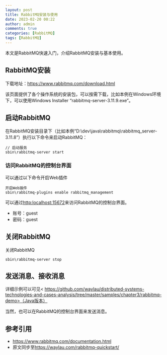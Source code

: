 ```yaml
---
layout: post
title: RabbitMQ安装与使用
date: 2023-02-20 00:22
author: admin
comments: true
categories: [RabbitMQ]
tags: [RabbitMQ]
---
```


本文是RabbitMQ快速入门，介绍RabbitMQ安装与基本使用。

<!-- more -->


## RabbitMQ安装

下载地址：<https://www.rabbitmq.com/download.html>

该页面提供了各个操作系统的安装包，可以按需下载，比如本例在Windows环境下，可以使用Windows Installer “rabbitmq-server-3.11.9.exe”。



## 启动RabbitMQ

在RabbitMQ安装目录下（比如本例“D:\dev\java\rabbitmq\rabbitmq_server-3.11.8”）执行以下命令来启动RabbitMQ：


```
// 启动服务
sbin\rabbitmq-server start
```


### 访问RabbitMQ的控制台界面

可以通过以下命令开启Web插件

```
开启Web插件
sbin\rabbitmq-plugins enable rabbitmq_management 
```



可以通过<http:localhost:15672>来访问RabbitMQ的控制台界面。

* 账号：guest
* 密码：guest



## 关闭RabbitMQ

关闭RabbitMQ

```
sbin\rabbitmq-server stop
```


## 发送消息、接收消息

详细示例可以可见<
https://github.com/waylau/distributed-systems-technologies-and-cases-analysis/tree/master/samples/chapter3/rabbitmq-demo>（Java版本）

当然，也可以在RabbitMQ的控制台界面来发送消息。


## 参考引用

* https://www.rabbitmq.com/documentation.html
* 原文同步至<https://waylau.com/rabbitmq-quickstart/>